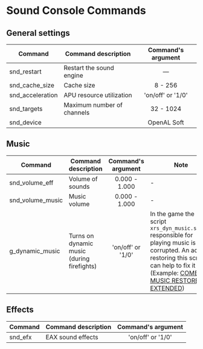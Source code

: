 # Sound Console Commands

## General settings

| Сommand | Command description | Command's argument |
|---|---|:---:|
| snd_restart | Restart the sound engine | — |
| snd_cache_size | Cache size | 8 - 256 |
| snd_acceleration | APU resource utilization | 'on/off' or '1/0' |
| snd_targets | Maximum number of channels | 32 - 1024 |
| snd_device |  | OpenAL Soft |

## Music

| Сommand | Command description | Command's argument | Note |
|---|---|:---:|---|
| snd_volume_eff | Volume of sounds | 0.000 - 1.000 | - |
| snd_volume_music | Music volume | 0.000 - 1.000 | - |
| g_dynamic_music | Turns on dynamic music (during firefights) | 'on/off' or '1/0' | In the game the script `xrs_dyn_music.script` responsible for playing music is corrupted. An addon restoring this script can help to fix it (Example: [COMBAT MUSIC RESTORED + EXTENDED](https://www.moddb.com/mods/stalker-anomaly/addons/combat-music-restored-extended)) |

## Effects

| Сommand | Command description | Command's argument |
|---|---|:---:|
| snd_efx | EAX sound effects | 'on/off' or '1/0' |
